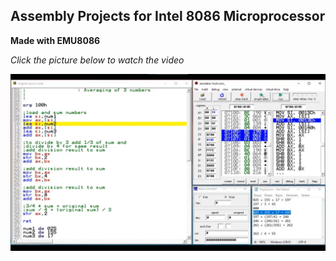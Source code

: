 ## Assembly Projects for Intel 8086 Microprocessor

**Made with EMU8086**

*Click the picture below to watch the video*

[![EMU8086](images/P2-Average3Numbers.jpg)](images/P2-Average3Numbers.mp4)
